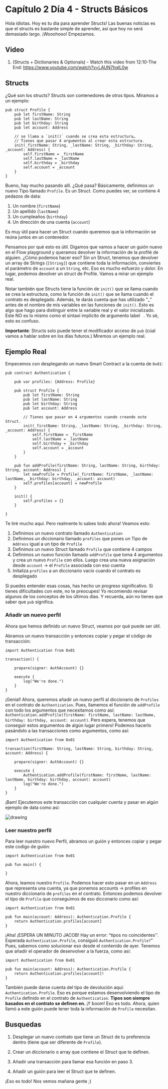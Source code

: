 # Capítulo 2 Día 4 - Structs Básicos

Hola idiotas. Hoy es tu dia para aprender Structs! Las buenas noticias es que el structs es bastante simple de aprender, así que hoy no será demasiado largo. ¡Wooohooo! Empezamos. 

## Video

1. (Structs + Dictionaries & Optionals) - Watch this video from 12:10-The End: https://www.youtube.com/watch?v=LAUN7hqlL0w

## Structs

¿Qué son los structs? Structs son contenedores de otros tipos. Miramos a un ejemplo: 

```cadence
pub struct Profile {
    pub let firstName: String
    pub let lastName: String
    pub let birthday: String
    pub let account: Address

    // se llama a `init()` cuando se crea esta estructura…
    // Tienes que pasar 4 argumentos al crear esta estructura.
    init(_firstName: String, _lastName: String, _birthday: String, _account: Address) {
        self.firstName = _firstName
        self.lastName = _lastName
        self.birthday = _birthday
        self.account = _account
    }
}
```

Bueno, hay mucho pasando allí. ¿Qué pasa? Básicamente, definimos un nuevo Tipo llamado `Profile`. Es un Struct. Como puedes ver, se contiene 4 pedazos de data: 
1. Un nombre (`firstName`)
2. Un apellido (`lastName`)
3. Un cumpleaños (`birthday`)
4. Un dirección de una cuenta (`account`)

Es muy útil para hacer un Struct cuando queremos que la información se reúna juntos en un contenedor.

Pensamos por qué esto es útil. Digamos que vamos a hacer un guión nuevo en el Flow playground y queramos devolver la información de la profilé de alguien. ¿Cómo podemos hacer eso? Sin un Struct, tenemos que devolver un array de Strings (`[String]`) que contiene toda la información, conviertes el parámetro de `account` a un `String`, etc. Eso es mucho esfuerzo y dolor. En lugar, podemos devolver un struct de Profile. Vamos a mirar un ejemplo real. 

Notar también que Structs tiene la función de `init()` que se llama cuando se crea la estructura, como la función de `init()` que se llama cuando el contrato es desplegado. Además, te darás cuenta que has utilizado “_” antes de el nombre de mis variables en las funciones de `init()`. Esto es algo que hago para distinguir entre la variable real y el valor inicializado. Este NO es lo mismo como el sintaxi implícito de argumento label ` `. Yo sé, esto es confuso.

**Importante**: Structs solo puede tener el modificador acceso de `pub` (cúal vamos a hablar sobre en los días futuros.) Miremos un ejemplo real. 

## Ejemplo Real

Empecemos con desplegando un nuevo Smart Contract a la cuenta de `0x01`:

```cadence
pub contract Authentication {

    pub var profiles: {Address: Profile}
    
    pub struct Profile {
        pub let firstName: String
        pub let lastName: String
        pub let birthday: String
        pub let account: Address

        // Tienes que pasar en 4 argumentos cuando creando este Struct.
        init(_firstName: String, _lastName: String, _birthday: String, _account: Address) {
            self.firstName = _firstName
            self.lastName = _lastName
            self.birthday = _birthday
            self.account = _account
        }
    }

    pub fun addProfile(firstName: String, lastName: String, birthday: String, account: Address) {
        let newProfile = Profile(_firstName: firstName, _lastName: lastName, _birthday: birthday, _account: account)
        self.profiles[account] = newProfile
    }

    init() {
        self.profiles = {}
    }

}
```

Te tiré mucho aquí. Pero realmente lo sabes todo ahora! Veamos esto:

1. Definimos un nuevo contrato llamado `Authentication`
2. Definimos un diccionario llamado `profiles` que pones un Tipo de `Address` igual a un tipo de `Profile`
3. Definimos un nuevo Struct llamado `Profile` que contiene 4 campos
4. Definimos un nuevo función llamado `addProfile` que toma 4 argumentos y crea un nuevo `Profile` con ellos. Luego crea una nueva asignación desde `account` -> el `Profile` associada con eso cuenta 
5. Initaliza `profiles` a un diccionario vacío cuando el contrato es desplegado 

Si puedes entender esas cosas, has hecho un progreso significativo. Si tienes dificultades con este, no te preocupes! Yo recomiendo revisar algunos de los conceptos de los últimos días. Y recuerda, aún no tienes que saber que `pub` significa.

### Añadir un nuevo perfil

Ahora que hemos definido un nuevo Struct, veamos por qué puede ser útil. 

Abramos un nuevo transacción y entonces copiar y pegar el código de transacción:

```cadence
import Authentication from 0x01

transaction() {

    prepare(signer: AuthAccount) {}

    execute {
        log("We're done.")
    }
}
```

¡Genial! Ahora, queremos añadir un nuevo perfil al diccionario de `Profiles` en el contrato de `Authentication`. Pues, llamemos el función de `addProfile` con todo los argumentos que necesitamos como así: `Authentication.addProfile(firstName: firstName, lastName: lastName, birthday: birthday, account: account)`. Pero espera, tenemos que conseguir estos argumentos de algún lugar primero! Podemos hacerlo pasándolo a las transacciones como argumentos, como así:

```cadence
import Authentication from 0x01

transaction(firstName: String, lastName: String, birthday: String, account: Address) {

    prepare(signer: AuthAccount) {}

    execute {
        Authentication.addProfile(firstName: firstName, lastName: lastName, birthday: birthday, account: account)
        log("We're done.")
    }
}
```

¡Bam! Ejecutemos este transacción con cualquier cuenta y pasar en algún ejemplo de data como así: 

<img src="../images/txstuff.png" alt="drawing" size="400" />

### Leer nuestro perfil

Para leer nuestro nuevo Perfil, abramos un guión y entonces copiar y pegar este codigo de guión: 

```cadence
import Authentication from 0x01

pub fun main() {

}
```

Ahora, leamos nuestro `Profile`. Podemos hacer esto pasar en un `Address` que representa una cuenta, ya que ponemos accounts -> profiles en nuestro diccionario de `profiles` en el contrato. Entonces podemos devolver el tipo de `Profile` que conseguimos de eso dicconario como así: 

```cadence
import Authentication from 0x01

pub fun main(account: Address): Authentication.Profile {
    return Authentication.profiles[account]
}
```

¡Aha! ¡ESPERA UN MINUTO JACOB! Hay un error: “tipos no coincidentes''. Esperada `Authentication.Profile`, consiguió `Authentication.Profile?`” Pues, sabemos como solucionar eso desde el contenido de ayer. Tenemos que añadir el operador de desenvolver a la fuerza, como así:

```cadence
import Authentication from 0x01

pub fun main(account: Address): Authentication.Profile {
    return Authentication.profiles[account]!
}
```

También puede darse cuenta del tipo de devolución aquí: `Authentication.Profile`. Eso es porque estamos desenvolviendo el tipo de `Profile` definido en el contrato de `Authentication`. **Tipos son siempre basados en el contrato se definen en.** ¡Y boom! Eso es todo. Ahora, quien llamó a este guión puede tener toda la información de `Profile` necesitan.

## Busquedas

1. Desplegar un nuevo contrato que tiene un Struct de tu preferencia dentro (tiene que ser diferente de `Profile`).

2. Crear un diccionario o array que contiene el Struct que te definen. 

3. Añadir una transacción para llamar esa función en paso 3.

4. Añadir un guión para leer el Struct que te definen. 

¡Eso es todo! Nos vemos mañana gente ;)
